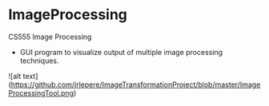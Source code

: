# ImageProcessing
CS555 Image Processing
- GUI program to visualize output of multiple image processing techniques.

![alt text] (https://github.com/jrlepere/ImageTransformationProject/blob/master/ImageProcessingTool.png)
